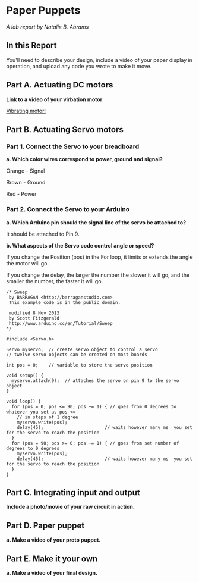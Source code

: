 # Paper Puppets

*A lab report by Natalie B. Abrams*

## In this Report

You'll need to describe your design, include a video of your paper display in operation, and upload any code you wrote to make it move.

## Part A. Actuating DC motors

**Link to a video of your virbation motor**

[Vibrating motor!](https://youtu.be/3ppwq9WGGUE)

## Part B. Actuating Servo motors

### Part 1. Connect the Servo to your breadboard

**a. Which color wires correspond to power, ground and signal?**

Orange - Signal

Brown - Ground

Red - Power


### Part 2. Connect the Servo to your Arduino

**a. Which Arduino pin should the signal line of the servo be attached to?**

It should be attached to Pin 9.


**b. What aspects of the Servo code control angle or speed?**

If you change the Position (pos) in the For loop, it limits or extends the angle the motor will go. 

If you change the delay, the larger the number the slower it will go, and the smaller the number, 
the faster it will go. 


```
/* Sweep
 by BARRAGAN <http://barraganstudio.com>
 This example code is in the public domain.

 modified 8 Nov 2013
 by Scott Fitzgerald
 http://www.arduino.cc/en/Tutorial/Sweep
*/

#include <Servo.h>

Servo myservo;  // create servo object to control a servo
// twelve servo objects can be created on most boards

int pos = 0;    // variable to store the servo position

void setup() {
  myservo.attach(9);  // attaches the servo on pin 9 to the servo object
}

void loop() {
  for (pos = 0; pos <= 90; pos += 1) { // goes from 0 degrees to whatever you set as pos <=
    // in steps of 1 degree
    myservo.write(pos);              
    delay(45);                       // waits however many ms  you set for the servo to reach the position
  }
  for (pos = 90; pos >= 0; pos -= 1) { // goes from set number of degrees to 0 degrees
    myservo.write(pos);              
    delay(45);                       // waits however many ms  you set for the servo to reach the position
  }
}
```

## Part C. Integrating input and output

**Include a photo/movie of your raw circuit in action.**

## Part D. Paper puppet

**a. Make a video of your proto puppet.**

## Part E. Make it your own

**a. Make a video of your final design.**
 
